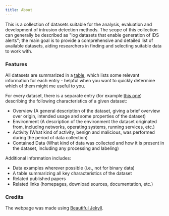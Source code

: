 ```yaml
---
title: About
---
```


This is a collection of datasets suitable for the analysis, evaluation and development of intrusion detection methods.
The scope of this collection can generally be described as "log datasets that enable generation of IDS alerts";
the main goal is to provide a comprehensive and detailed list of available datasets, aiding researchers in finding and selecting suitable data to work with.

### Features
All datasets are summarized in a [table](/Intrusion-Detection-Datasets/content/all_datasets), which lists some relevant information for each entry - helpful when you want to quickly determine which of them might me useful to you.

For every dataset, there is a separate entry (for example [this one](/Intrusion-Detection-Datasets/content/ait_log_dataset)) describing the following characteristics of a given dataset:
- Overview (A general description of the dataset, giving a brief overview over origin, intended usage and some properties of the dataset)
- Environment (A description of the environment the dataset originated from, including networks, operating systems, running services, etc.)
- Activity (What kind of activity, benign and malicious, was performed during the period of data collection)
- Contained Data (What kind of data was collected and how it is present in the dataset, including any processing and labeling)

Additional information includes:
- Data examples wherever possible (i.e., not for binary data)
- A table summarizing all key characteristics of the dataset
- Related published papers
- Related links (homepages, download sources, documentation, etc.)

### Credits

The webpage was made using [Beautiful Jekyll](https://beautifuljekyll.com/).